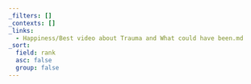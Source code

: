 ```yaml
---
_filters: []
_contexts: []
_links:
  - Happiness/Best video about Trauma and What could have been.md
_sort:
  field: rank
  asc: false
  group: false
---
```

